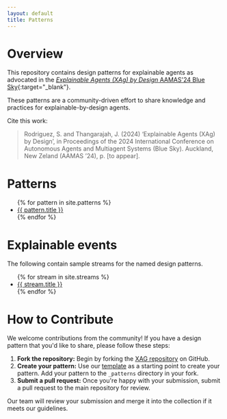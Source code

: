 ```yaml
---
layout: default
title: Patterns
---
```


# Overview

This repository contains design patterns for explainable agents as advocated in the [_Explainable Agents (XAg) by Design_ AAMAS'24 Blue Sky](https://www.aamas2024-conference.auckland.ac.nz/accepted/blue-sky-ideas/){:target="_blank"}.

These patterns are a community-driven effort to share knowledge and practices for explainable-by-design agents.

Cite this work:
>  Rodriguez, S. and Thangarajah, J. (2024) ‘Explainable Agents (XAg) by Design’, in Proceedings of the 2024 International Conference on Autonomous Agents and Multiagent Systems (Blue Sky). Auckland, New Zeland (AAMAS ’24), p. [to appear].


# Patterns

<ul>
  {% for pattern in site.patterns %}
    <li>
       <a href="{{ site.baseurl }}{{ pattern.url }}">{{ pattern.title }}</a>
    </li>
  {% endfor %}
</ul>

# Explainable events

The following contain sample streams for the named design patterns.

<ul>
  {% for stream in site.streams %}
    <li>
       <a href="{{ site.baseurl }}{{ stream.url }}">{{ stream.title }}</a>
    </li>
  {% endfor %}
</ul>

# How to Contribute

We welcome contributions from the community! If you have a design pattern that you'd like to share, please follow these steps:

<ol>
  <li><strong>Fork the repository:</strong> Begin by forking the <a href="https://github.com/hmteams/xag" target="_blank">XAG repository</a> on GitHub.</li>
  <li><strong>Create your pattern:</strong> Use our <a href="{{ site.baseurl }}/template" target="_blank">template</a> as a starting point to create your pattern. Add your pattern to the <code>_patterns</code> directory in your fork.</li>
  <li><strong>Submit a pull request:</strong> Once you're happy with your submission, submit a pull request to the main repository for review.</li>
</ol>

<p>Our team will review your submission and merge it into the collection if it meets our guidelines.</p>

